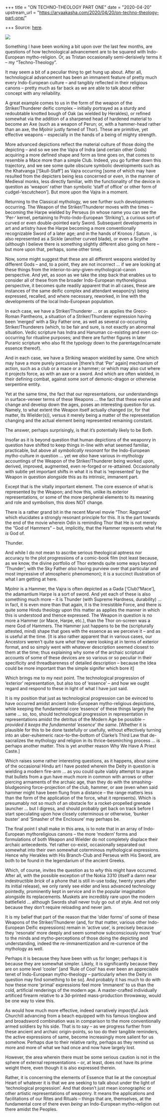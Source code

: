 +++
title = "ON TECHNO-THEOLOGY PART ONE"
date = "2020-04-20"
upstream_url = "https://aryaakasha.com/2020/04/20/on-techno-theology-part-one/"

+++
Source: [here](https://aryaakasha.com/2020/04/20/on-techno-theology-part-one/).

![](https://aryaakasha.files.wordpress.com/2020/04/511505885a434c28edd0718b489e5821.jpg?w=741)

Something I have been working a bit upon over the last few months, are
questions of how technological advancement are to be squared with
Indo-European mytho-religion. Or, as Tristan occasionally
semi-derisively terms it – my “Techno-Theology”.

It may seem a bit of a peculiar thing to get hung up about. After all,
technological advancement has been an immanent feature of pretty much
every Indo-European culture – and tangibly reflected in their religious
canons – pretty much as far back as we are able to talk about either
concept with any reliability.

A great example comes to us in the form of the weapon of the
Striker/Thunderer deific complex – initially portrayed as a sturdy and
redoubtable knotted bough of Oak (as wielded by Herakles), or refined
somewhat via the addition of a sharpened head of hardened material to
become an Axe (such as a weapon of Perun; or, with a hammer-head rather
than an axe, the Mjolnir justly famed of Thor). These are primitive, yet
effective weapons – especially in the hands of a being of mighty
strength.

More advanced depictions reflect the material culture of those doing the
depicting – and so we see the Vajra of Indra (and certain other Gods)
acquiring a more defined shape and form as time goes on, that comes to
resemble a Mace more than a simple Club. Indeed, you go further down
this trajectory, and we see some quite obscure symbolic developments
such as the Khatvanga \[‘Skull-Staff’\] as Vajra occurring \[some of
which may have resulted from the depicters being less concerned or even,
in the manner of Medieval monks, less directly familiar, with the
functionality of the device in question as ‘weapon’ rather than symbolic
‘staff of office’ or other form of cudgel-‘escutcheon’\]. But more upon
the Vajra in a moment.

Returning to the Classical mythology, we see further such developments
occurring. The Weapon of the Striker/Thunderer moves with the times –
becoming the Harpe wielded by Perseus (in whose name you can see the
‘Per-‘ kernel, pertaining to Proto-Indo-European ‘Striking’), a curious
sort of curved or even double-pointed early Sword. Subsequent
developments in art and artistry have the Harpe becoming a more
conventionally recognizable Sword of a later age; and in the hands of
Kronos / Saturn , is also represented as a Sickle (another curved
blade), or even a Scythe (although I believe there is something slightly
different also going on here – but more upon that, perhaps, some other
time).

Now, some might suggest that these are all different weapons wielded by
different Gods – and, to a point, they are not incorrect … if we are
looking at these things from the
interior-to-any-given-mythological-canon perspective. And yet, as soon
as we take the step back that enables us to consider all of these from
the broader Indo-European mythoreligious perspective, it becomes quite
readily apparent that in all cases, these are instances of the same
deific complex and attendant weapon(ry) being expressed, recalled, and
where necessary, reworked, in line with the developments of the local
Indo-European population.

In each case, we have a Striker/Thunderer … or as applies the
Greco-Roman Pantheons, a situation of a Striker/Thunderer expression
having been ‘merged’ with a Sky Father one, as well as several
co-occurring Striker/Thunderers (which, to be fair and sure, is not
exactly an abnormal situation. Vedic scripture has Indra and Hanuman
co-existing and even co-occurring for ritualine purposes; and there are
further figures in later Puranic scripture who also fit the typology
down to the parentage/incarnate essence thereof).

And in each case, we have a Striking weapon wielded by same. One which
may have a more purely percussive \[there’s that ‘Per’ again\] mechanism
of action, such as a club or a mace or a hammer; or which may also cut
where it projects force, as with an axe or a sword. And which are often
wielded, in their defining combat, against some sort of demonic-dragon
or otherwise serpentine entity.

Yet at the same time, the fact that our representations, our
understandings in surface-veneer terms of these Weapons … the fact that
these evolve and change and develop down the ages, poses an interesting
question for us. Namely, to what extent the Weapon itself actually
changed (or, for that matter, Its Wielder(s)), versus it merely being a
matter of the representation changing and the actual element being
represented remaining constant.

The answer, perhaps surprisingly, is that it’s potentially likely to be
Both.

Insofar as it is beyond question that human depictions of the weaponry
in question have shifted to keep things in-line with what seemed
familiar, practicable, but above all *symbolically resonant* for the
Indo-European mytho-culture in question … yet we *also* have various
in-mythology accountings of the Weapon of the Striker/Thunderer being
worked upon, derived, improved, augmented, even re-forged or
re-attained. Occasionally with subtle yet important shifts in what it is
that is ‘represented’ by the Weapon in question alongside this as its
intrinsic, immanent part.

Except that is the vitally important element. The core essence of what
is represented by the Weapon; and how this, unlike its exterior
representations, or some of the more peripheral elements to its meaning
and role and symbolism, this does NOT change.

There is a rather grand bit in the recent Marvel movie “Thor: Ragnarok”
which elucidates a strongly resonant principle for this. It is the part
towards the end of the movie wherein Odin is reminding Thor that He is
not merely the “God of Hammers” – but, implicitly, that the Hammer
represents what He *is* God of.

Thunder.

And while I do not mean to ascribe serious theological aptness nor
accuracy to the plot progressions of a comic-book film (not least
because, as we know, the divine portfolio of Thor extends quite some
ways beyond ‘Thunder’; with the Sky Father *also* having purview over
that particular and most impressive of atmospheric phenomenon); it is a
succinct illustration of what I am getting at here.

Mjolnir is a Hammer, the Vajra is often depicted as a Gada
\[‘Club’/’Mace’\], the adamantium Harpe is a sort of sword. And yet each
of these is also something much more – it is Thunder (with Supreme
Hardness, durability) … in fact, it is even more than that again, it is
the Irresistible Force, and there is quite some Hindu theology upon this
matter as applies the manner in which this is understood and thence
expressed. The Weapon in question is no more a Hammer (or Mace, Harpe,
etc.), than the Thor on-screen was a mere God of Hammers. The Hammer
just happens to be the (scripturally attested, mind) shape that goes
with the essence as we perceive it – and as is useful at the time. \[It
is also rather apparent that in various cases, our Ancestors weren’t
quite sure *what* they were looking at in terms of exterior format, and
so simply went with whatever description seemed closest to them at the
time; thus explaining why some of the archaic scriptural accounts of
some of these devices are so various or so peculiar in their specificity
and threadbareness of detailed description – because the Idea could be
more important than the simple signifer which bore it\]

Which brings me to my next point. The technological progression of
‘exterior’ representation, but also too of ‘essence’ – and how we ought
regard and respond to these in light of what I have just said.

It is my position that just as technological progression can be evinced
to have occurred amidst ancient Indo-European mytho-religious
depictions, while keeping the fundamental core ‘essence’ of these things
largely the same … so, too, should technological progression in
representation in representations amidst the detritus of the Modern Age
be possible – *provided it keeps the fundamental ‘essence’ the same*.
\[Whether it is plausible for this to be done tastefully or usefully,
without effectively turning into an uber-euhemeric race-to-the-bottom of
Clarke’s Third Law that de-sacralizes the mythology and religion in its
thrice-besmirching process … is perhaps another matter. This is yet
another reason Why We Have A Priest Caste.\]

Which raises some rather interesting questions, as it happens, about
some of the occasional Hindu art I have posted wherein the Deity in
question is wielding a modern fire-arm … as you could quite viably
attempt to argue that bullets from a gun have much more in common with
arrows or other piercing armaments of the archaic age, than they do with
the smashing-bludgeoning force-projection of the club, hammer, or axe
(even when said hammer might have been flung from a distance – the range
matters less than the form of the application of the force, what it
represents). Which is presumably not so much of an obstacle for a
rocket-propelled grenade launcher … but I digress, and should probably
get back on track before I start speculating upon how closely
coterminous or otherwise, ‘bunker buster’ and ‘Smasher of the Enclosure’
may perhaps be.

The final point I shall make in this area, is to note that in an array
of Indo-European mythoreligious canons – the more ‘modern’ forms and
formulations of both Weapon and Wielder do not completely displace their
archaic antecedents. Yet rather co-exist, occasionally separated out
somewhat into their own somewhat coterminous mythological expressions.
Hence why Herakles with His Branch-Club and Perseus with His Sword, are
both to be found in the legendarium of the ancient Greeks.

Which, of course, invites the question as to *why* this might have
occurred. After all, with the possible exception of the Nokia 3310
(itself a damn near indestructible *brick* of a phone that is still
in-use today, twenty years after its initial release), we only rarely
see elder and less advanced technology pointedly, prominently kept in
service and in the popular imagination alongside its replacements.
Muskets are incredibly rare upon the modern battlefield … although
Swords shall never truly go out of style. And not only because they
don’t require reloading and never jam.

It is my belief that part of the reason that the ‘older forms’ of some
of these Weapons of the Striker/Thunderer (and, for that matter, various
other Indo-European Deific expressions) remain in ‘active use’, is
precisely because they ‘resonate’ more deeply and seem somehow
subconsciously more ‘true’ to the minds and mytho-perceptions of those
doing the depicting and understanding, indeed the re-immanentization and
re-currence of the mythology as well.

Perhaps it is because they have been with us for longer; perhaps it is
because they are somewhat simpler. Likely, it is significantly because
they are on some level ‘cooler’ \[and ‘Rule of Cool’ has ever been an
appreciable tenet of Indo-European mytho-theology – particularly when
the Deity in question may find something to be so\]. And probably it has
much to do with how these more ‘primal’ expressions feel more ‘immanent’
to us than the cold, artificial renderings of the modern age. A
master-crafted individually artificed firearm relative to a 3d-printed
mass-production throwaway, would be one way to view this.

As would how much more effective, indeed narratively *impactful* Jack
Churchill advancing from a beach equipped with his famous longbow and
and broadsword combination was in comparison to the more conventionally
armed soldiers by his side. That is to say – as we progress further from
these ancient and archaic origin-points, so too do their tangible
reminders, the active expressions of same, become increasingly more
salient for us somehow. Perhaps due to their relative rarity, perhaps as
they remind us more and more of what we had once and now have largely
lost.

However, the area wherein there must be some serious caution is not in
the sphere of external representations – or, at least, does not have its
prime weight there, even though it is also expressed therein.

Rather, it is concerning the elements of Essence that lie at the
conceptual Heart of whatever it is that we are seeking to talk about
under the light of ‘technological progression’. And that doesn’t just
mean iconographic or other artistic representations of weaponry. It
means the applications and facilitations of our Rites and Rituals –
things that are, themselves, at the fundamental core of there even
*being* an Indo-European mytho-religion out there amidst the Peoples.
